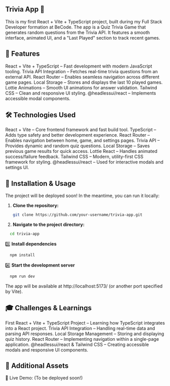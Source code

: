 ## Trivia App 🎯

This is my first React + Vite + TypeScript project, built during my Full Stack Developer formation at BeCode. The app is a Quiz Trivia Game that generates random questions from the Trivia API. It features a smooth interface, animated UI, and a "Last Played" section to track recent games.

## 🚀 Features

React + Vite + TypeScript – Fast development with modern JavaScript tooling.
Trivia API Integration – Fetches real-time trivia questions from an external API.
React Router – Enables seamless navigation across different game pages.
Local Storage – Stores and displays the last 10 played games.
Lottie Animations – Smooth UI animations for answer validation.
Tailwind CSS – Clean and responsive UI styling.
@headlessui/react – Implements accessible modal components.

## 🛠️ Technologies Used

React + Vite – Core frontend framework and fast build tool.
TypeScript – Adds type safety and better development experience.
React Router – Enables navigation between home, game, and settings pages.
Trivia API – Provides dynamic and random quiz questions.
Local Storage – Saves previous game results for quick access.
Lottie React – Handles animated success/failure feedback.
Tailwind CSS – Modern, utility-first CSS framework for styling.
@headlessui/react – Used for interactive modals and settings UI.

## 🔧 Installation & Usage

The project will be deployed soon! In the meantime, you can run it locally:

1. **Clone the repository:**
   ```bash
   git clone https://github.com/your-username/trivia-app.git
   
2. **Navigate to the project directory:**

  ```bash
    cd trivia-app
```
3️⃣ **Install dependencies**
  ```bash
    npm install
```
4️⃣ **Start the development server**
  ```bash
    npm run dev
  ```
The app will be available at http://localhost:5173/ (or another port specified by Vite).

## 🎓 Challenges & Learnings

First React + Vite + TypeScript Project – Learning how TypeScript integrates into a React project.
Trivia API Integration – Handling real-time data and parsing API responses.
Local Storage Management – Storing and displaying quiz history.
React Router – Implementing navigation within a single-page application.
@headlessui/react & Tailwind CSS – Creating accessible modals and responsive UI components.

## 📸 Additional Assets

  🚀 Live Demo: (To be deployed soon!)
